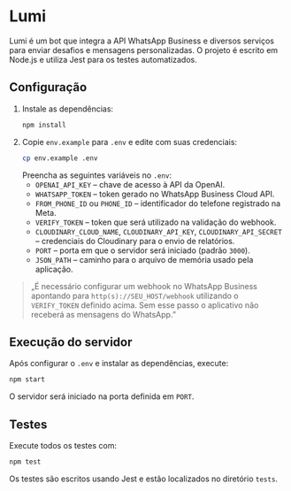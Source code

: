 # Lumi

Lumi é um bot que integra a API WhatsApp Business e diversos serviços para enviar desafios e mensagens personalizadas. O projeto é escrito em Node.js e utiliza Jest para os testes automatizados.

## Configuração

1. Instale as dependências:
   ```bash
   npm install
   ```
2. Copie `env.example` para `.env` e edite com suas credenciais:
   ```bash
   cp env.example .env
   ```
   Preencha as seguintes variáveis no `.env`:
   - `OPENAI_API_KEY` &ndash; chave de acesso à API da OpenAI.
   - `WHATSAPP_TOKEN` &ndash; token gerado no WhatsApp Business Cloud API.
   - `FROM_PHONE_ID` ou `PHONE_ID` &ndash; identificador do telefone registrado na Meta.
   - `VERIFY_TOKEN` &ndash; token que será utilizado na validação do webhook.
   - `CLOUDINARY_CLOUD_NAME`, `CLOUDINARY_API_KEY`, `CLOUDINARY_API_SECRET` &ndash; credenciais do Cloudinary para o envio de relatórios.
   - `PORT` &ndash; porta em que o servidor será iniciado (padrão `3000`).
   - `JSON_PATH` &ndash; caminho para o arquivo de memória usado pela aplicação.

> „É necessário configurar um webhook no WhatsApp Business apontando para `http(s)://SEU_HOST/webhook` utilizando o `VERIFY_TOKEN` definido acima. Sem esse passo o aplicativo não receberá as mensagens do WhatsApp.”

## Execução do servidor

Após configurar o `.env` e instalar as dependências, execute:

```bash
npm start
```

O servidor será iniciado na porta definida em `PORT`.

## Testes

Execute todos os testes com:

```bash
npm test
```

Os testes são escritos usando Jest e estão localizados no diretório `tests`.
